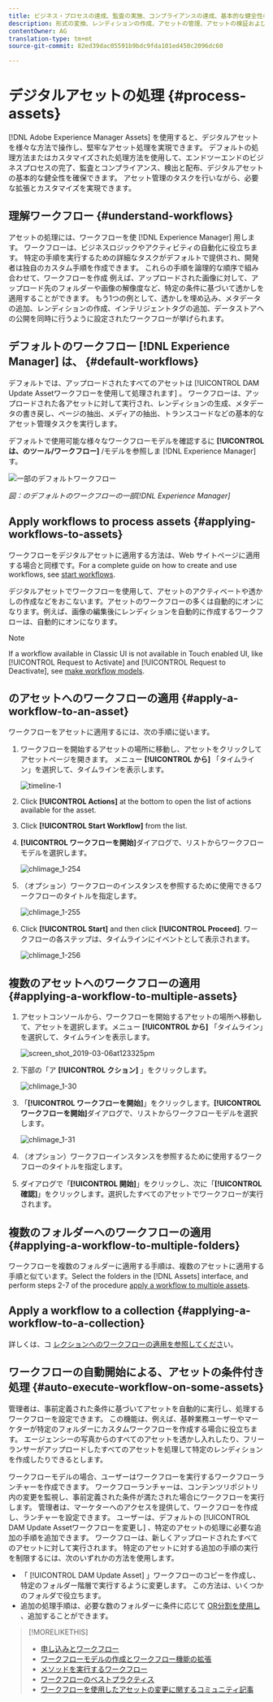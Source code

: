 ```yaml
---
title: ビジネス・プロセスの達成、監査の実施、コンプライアンスの達成、基本的な健全性の維持を目的とした資産の処理
description: 形式の変換、レンディションの作成、アセットの管理、アセットの検証および実行のためのアセット処理をワークフローします。
contentOwner: AG
translation-type: tm+mt
source-git-commit: 82ed39dac05591b9bdc9fda101ed450c2096dc60

---
```



# デジタルアセットの処理 {#process-assets}

[!DNL Adobe Experience Manager Assets] を使用すると、デジタルアセットを様々な方法で操作し、堅牢なアセット処理を実現できます。 デフォルトの処理方法またはカスタマイズされた処理方法を使用して、エンドツーエンドのビジネスプロセスの完了、監査とコンプライアンス、検出と配布、デジタルアセットの基本的な健全性を確保できます。 アセット管理のタスクを行いながら、必要な拡張とカスタマイズを実現できます。

## 理解ワークフロー {#understand-workflows}

アセットの処理には、ワークフローを使 [!DNL Experience Manager] 用します。 ワークフローは、ビジネスロジックやアクティビティの自動化に役立ちます。 特定の手順を実行するための詳細なタスクがデフォルトで提供され、開発者は独自のカスタム手順を作成できます。 これらの手順を論理的な順序で組み合わせて、ワークフローを作成 例えば、アップロードされた画像に対して、アップロード先のフォルダーや画像の解像度など、特定の条件に基づいて透かしを適用することができます。 もう1つの例として、透かしを埋め込み、メタデータの追加、レンディションの作成、インテリジェントタグの追加、データストアへの公開を同時に行うように設定されたワークフローが挙げられます。

## デフォルトのワークフロー [!DNL Experience Manager] は、 {#default-workflows}

デフォルトでは、アップロードされたすべてのアセットは [!UICONTROL DAM Update Assetワークフローを使用して処理されます] 。 ワークフローは、アップロードされた各アセットに対して実行され、レンディションの生成、メタデータの書き戻し、ページの抽出、メディアの抽出、トランスコードなどの基本的なアセット管理タスクを実行します。

デフォルトで使用可能な様々なワークフローモデルを確認するに **[!UICONTROL は、のツール/ワークフロー]** /モデルを参照しま [!DNL Experience Manager]す。

![一部のデフォルトワークフロー](assets/aem-default-workflows.png)

*図：のデフォルトのワークフローの一部[!DNL Experience Manager]*

## Apply workflows to process assets {#applying-workflows-to-assets}

ワークフローをデジタルアセットに適用する方法は、Web サイトページに適用する場合と同様です。For a complete guide on how to create and use workflows, see [start workflows](/help/sites-authoring/workflows-participating.md).

デジタルアセットでワークフローを使用して、アセットのアクティベートや透かしの作成などをおこないます。アセットのワークフローの多くは自動的にオンになります。例えば、画像の編集後にレンディションを自動的に作成するワークフローは、自動的にオンになります。

>[!NOTE]
>
>If a workflow available in Classic UI is not available in Touch enabled UI, like [!UICONTROL Request to Activate] and [!UICONTROL Request to Deactivate], see [make workflow models](/help/sites-developing/workflows-models.md#classic2touchui).

##  のアセットへのワークフローの適用 {#apply-a-workflow-to-an-asset}

<!-- 
TBD: Add animated GIF for these steps instead of all these screenshots.
-->
ワークフローをアセットに適用するには、次の手順に従います。

1. ワークフローを開始するアセットの場所に移動し、アセットをクリックしてアセットページを開きます。 メニュー **[!UICONTROL から]** 「タイムライン」を選択して、タイムラインを表示します。

   ![timeline-1](assets/timeline.png)

1. Click **[!UICONTROL Actions]** at the bottom to open the list of actions available for the asset.

1. Click **[!UICONTROL Start Workflow]** from the list.

1. **[!UICONTROL ワークフローを開始]**&#x200B;ダイアログで、リストからワークフローモデルを選択します。

   ![chlimage_1-254](assets/chlimage_1-50.png)

1. （オプション）ワークフローのインスタンスを参照するために使用できるワークフローのタイトルを指定します。

   ![chlimage_1-255](assets/chlimage_1-51.png)

1. Click **[!UICONTROL Start]** and then click **[!UICONTROL Proceed]**. ワークフローの各ステップは、タイムラインにイベントとして表示されます。

   ![chlimage_1-256](assets/chlimage_1-52.png)

## 複数のアセットへのワークフローの適用 {#applying-a-workflow-to-multiple-assets}

1. アセットコンソールから、ワークフローを開始するアセットの場所へ移動して、アセットを選択します。メニュー **[!UICONTROL から]** 「タイムライン」を選択して、タイムラインを表示します。

   ![screen_shot_2019-03-06at123325pm](assets/chlimage_1-136.png)

1. 下部の「ア **[!UICONTROL クション]** 」をクリックします。

   ![chlimage_1-30](assets/chlimage_1-137.png)

1. 「**[!UICONTROL ワークフローを開始]**」をクリックします。**[!UICONTROL ワークフローを開始]**&#x200B;ダイアログで、リストからワークフローモデルを選択します。

   ![chlimage_1-31](assets/chlimage_1-138.png)

1. （オプション）ワークフローインスタンスを参照するために使用するワークフローのタイトルを指定します。
1. ダイアログで「**[!UICONTROL 開始]**」をクリックし、次に「**[!UICONTROL 確認]**」をクリックします。選択したすべてのアセットでワークフローが実行されます。

## 複数のフォルダーへのワークフローの適用 {#applying-a-workflow-to-multiple-folders}

ワークフローを複数のフォルダーに適用する手順は、複数のアセットに適用する手順と似ています。Select the folders in the [!DNL Assets] interface, and perform steps 2-7 of the procedure [apply a workflow to multiple assets](/help/assets/assets-workflow.md#applying-a-workflow-to-multiple-assets).

## Apply a workflow to a collection {#applying-a-workflow-to-a-collection}

詳しくは、コ [レクションへのワークフローの適用を参照してくださ](/help/assets/managing-collections-touch-ui.md#running-a-workflow-on-a-collection)い。

## ワークフローの自動開始による、アセットの条件付き処理 {#auto-execute-workflow-on-some-assets}

管理者は、事前定義された条件に基づいてアセットを自動的に実行し、処理するワークフローを設定できます。 この機能は、例えば、基幹業務ユーザーやマーケターが特定のフォルダーにカスタムワークフローを作成する場合に役立ちます。 エージェンシーの写真からのすべてのアセットを透かし入れしたり、フリーランサーがアップロードしたすべてのアセットを処理して特定のレンディションを作成したりできるとします。

ワークフローモデルの場合、ユーザーはワークフローを実行するワークフローランチャーを作成できます。 ワークフローランチャーは、コンテンツリポジトリ内の変更を監視し、事前定義された条件が満たされた場合にワークフローを実行します。 管理者は、マーケターへのアクセスを提供して、ワークフローを作成し、ランチャーを設定できます。 ユーザーは、デフォルトの [!UICONTROL DAM Update Assetワークフローを変更し] 、特定のアセットの処理に必要な追加の手順を追加できます。 ワークフローは、新しくアップロードされたすべてのアセットに対して実行されます。 特定のアセットに対する追加の手順の実行を制限するには、次のいずれかの方法を使用します。

* 「 [!UICONTROL DAM Update Asset] 」ワークフローのコピーを作成し、特定のフォルダー階層で実行するように変更します。 この方法は、いくつかのフォルダで役立ちます。
* 追加の処理手順は、必要な数のフォルダーに条件に応じて [OR分割を使用し](/help/sites-developing/workflows-step-ref.md#or-split) 、追加することができます。

>[!MORELIKETHIS]
>
>* [申し込みとワークフロー](/help/sites-authoring/workflows.md)
>* [ワークフローモデルの作成とワークフロー機能の拡張](/help/sites-developing/workflows.md)
>* [メソッドを実行するワークフロー](/help/sites-administering/workflows-starting.md)
>* [ワークフローのベストプラクティス](/help/sites-developing/workflows-best-practices.md)
>* [ワークフローを使用したアセットの変更に関するコミュニティ記事](https://helpx.adobe.com/experience-manager/using/modify_asset_workflow.html)

